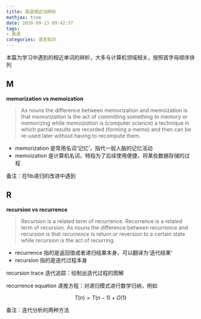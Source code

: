 ```yaml
---
title: 英语相近词辨析
mathjax: true
date: 2020-09-13 09:42:57
tags:
- 英语
categories: 语言知识
---
```


本篇为学习中遇到的相近单词的辨析，大多与计算机领域相关，按照首字母顺序排列

<!-- more -->

## M

**memorization vs memoization**

>As nouns the difference between memorization and memoization is that *memorization* is the act of committing something to memory or memorizing while *memoization* is (computer science) a technique in which partial results are recorded (forming a memo) and then can be re-used later without having to recompute them.

- memorization 是常用名词‘记忆’，指代一般人脑的记忆活动
- memoization 是计算机名词，特指为了后续使用便捷，将某些数据存储的过程

备注：在fib递归的改进中遇到


## R

**recursion vs recurrence**

>Recursion is a related term of recurrence. Recurrence is a related term of recursion.
As nouns the difference between recurrence and recursion is that *recurrence* is return or reversion to a certain state while *recursion* is the act of recurring.

- recurrence 指的是返回值或者递归结果本身，可以翻译为‘迭代结果’
- recursion 指的是迭代过程本身

recursion trace 迭代追踪：绘制出迭代过程的图解

recurrence equation 递推方程：对递归模式进行数学归纳，例如

$$
T(n) = T(n-1) + O(1)
$$

备注：迭代分析的两种方法